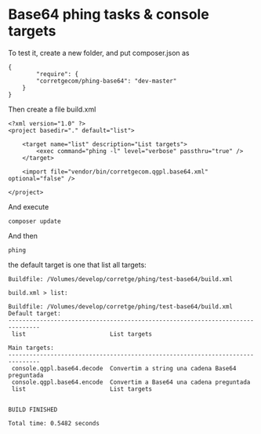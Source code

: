 Base64 phing tasks & console targets
====================================

To test it, create a new folder, and put composer.json as

```
{
        "require": {
		"corretgecom/phing-base64": "dev-master"
	}
}
```

Then create a file build.xml

```
<?xml version="1.0" ?>
<project basedir="." default="list">

	<target name="list" description="List targets">
		<exec command="phing -l" level="verbose" passthru="true" />
	</target>

	<import file="vendor/bin/corretgecom.qgpl.base64.xml" optional="false" />

</project>
```

And execute

```
composer update
```

And then

```
phing
```

the default target is one that list all targets:

```
Buildfile: /Volumes/develop/corretge/phing/test-base64/build.xml

build.xml > list:

Buildfile: /Volumes/develop/corretge/phing/test-base64/build.xml
Default target:
-------------------------------------------------------------------------------
 list                        List targets

Main targets:
-------------------------------------------------------------------------------
 console.qgpl.base64.decode  Convertim a string una cadena Base64 preguntada
 console.qgpl.base64.encode  Convertim a Base64 una cadena preguntada
 list                        List targets


BUILD FINISHED

Total time: 0.5482 seconds
```

